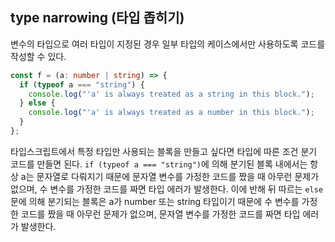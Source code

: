 ## type narrowing (타입 좁히기)

변수의 타입으로 여러 타입이 지정된 경우 일부 타입의 케이스에서만 사용하도록 코드를 작성할 수 있다.

```ts
const f = (a: number | string) => {
  if (typeof a === "string") {
    console.log("'a' is always treated as a string in this block.");
  } else {
    console.log("'a' is always treated as a number in this block.");
  }
};
```

타입스크립트에서 특정 타입만 사용되는 블록을 만들고 싶다면 타입에 따른 조건 분기 코드를 만들면 된다. `if (typeof a === "string")`에 의해 분기된 블록 내에서는 항상 a는 문자열로 다뤄지기 때문에 문자열 변수를 가정한 코드를 짰을 때 아무런 문제가 없으며, 수 변수를 가정한 코드를 짜면 타입 에러가 발생한다. 이에 반해 뒤 따르는 `else` 문에 의해 분기되는 블록은 a가 number 또는 string 타입이기 때문에 수 변수를 가정한 코드를 짰을 때 아무런 문제가 없으며, 문자열 변수를 가정한 코드를 짜면 타입 에러가 발생한다.

